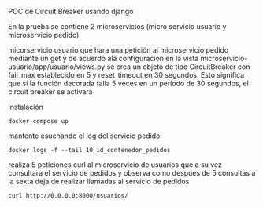 POC de Circuit Breaker usando django

En la prueba se contiene 2 microservicios (micro servicio usuario y microservicio pedido)

micorservicio usuario que hara una petición al microservicio pedido mediante un get
y de acuerdo ala configuracion en la vista  microservicio-usuario/app/usuario/views.py se crea un objeto de tipo CircuitBreaker con fail_max establecido en 5 y reset_timeout en 30 segundos. Esto significa que si la función decorada falla 5 veces en un período de 30 segundos, el circuit breaker se activará

instalación

```shell
docker-compose up
```

mantente esuchando el log del servicio pedido
```shell
docker logs -f --tail 10 id_contenedor_pedidos
```

realiza 5 peticiones curl al microservicio de usuarios que a su vez consultara el servicio de pedidos y observa como despues de 5 consultas a la sexta deja de realizar llamadas al servicio de pedidos
```shell
curl http://0.0.0.0:8000/usuarios/
```
